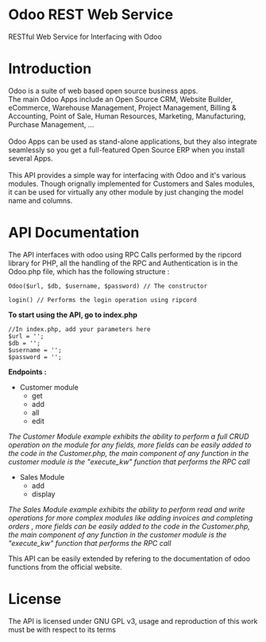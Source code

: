 # Odoo REST Web Service
RESTful Web Service for Interfacing with Odoo

# Introduction 

Odoo is a suite of web based open source business apps.
<br/>
The main Odoo Apps include an Open Source CRM, Website Builder, eCommerce, Warehouse Management, Project Management, Billing & Accounting, Point of Sale, Human Resources, Marketing, Manufacturing, Purchase Management, ...
<br/>
<br/>
Odoo Apps can be used as stand-alone applications, but they also integrate seamlessly so you get a full-featured Open Source ERP when you install several Apps.
<br/>
<br/>
This API provides a simple way for interfacing with Odoo and it's various modules.
Though orignally implemented for Customers and Sales modules, it can be used for virtually any other module by just changing the model name and columns.

# API Documentation

The API interfaces with odoo using RPC Calls performed by the ripcord library for PHP, all the handling of the RPC and Authentication is in the Odoo.php file, which has the following structure :

    Odoo($url, $db, $username, $password) // The constructor 
    
    login() // Performs the login operation using ripcord
    
**To start using the API, go to index.php**

    //In index.php, add your parameters here
    $url = '';
    $db = '';
    $username = '';
    $password = '';

**Endpoints :** <br/>

- Customer module
  - get
  - add
  - all
  - edit

*The Customer Module example exhibits the ability to perform a full CRUD operation on the module for any fields, more fields can be easily added to the code in the Customer.php, the main component of any function in the customer module is the "execute_kw" function that performs the RPC call*
  
- Sales Module
  - add
  - display 
  
*The Sales Module example exhibits the ability to perform read and write operations for more complex modules like adding invoices and completing orders , more fields can be easily added to the code in the Customer.php, the main component of any function in the customer module is the "execute_kw" function that performs the RPC call*


This API can be easily extended by refering to the documentation of odoo functions from the official website. 
  
# License

The API is licensed under GNU GPL v3, usage and reproduction of this work must be with respect to its terms
